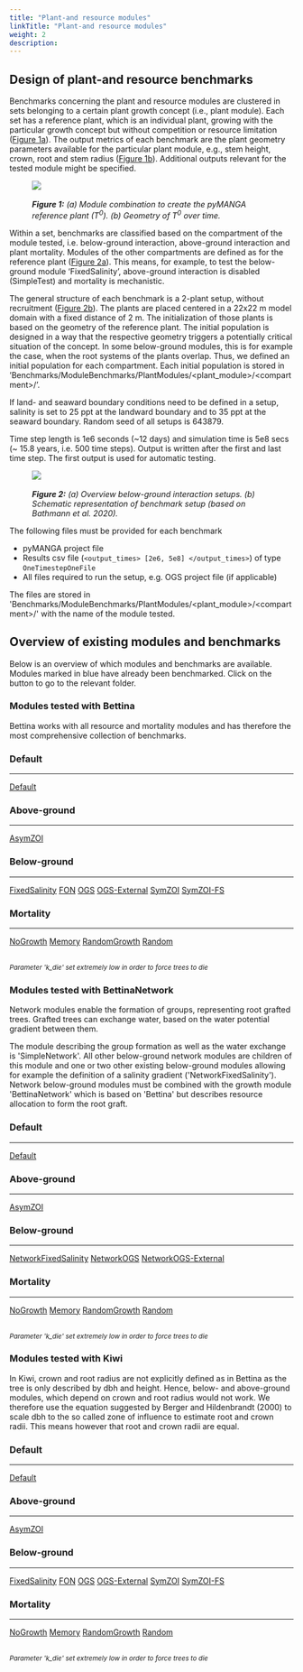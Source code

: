 ```yaml
---
title: "Plant-and resource modules"
linkTitle: "Plant-and resource modules"
weight: 2
description:
---
```


## Design of plant-and resource benchmarks

Benchmarks concerning the plant and resource modules are clustered in sets belonging to a certain plant growth concept (i.e., plant module).
Each set has a reference plant, which is an individual plant, growing with the particular growth concept but without competition or resource limitation (<a href="/docs/benchmarks/plant_resource_benchmarks/#Figure_1">Figure 1a</a>).
The output metrics of each benchmark are the plant geometry parameters available for the particular plant module, e.g., stem height, crown, root and stem radius (<a href="/docs/benchmarks/plant_resource_benchmarks/#Figure_1">Figure 1b</a>).
Additional outputs relevant for the tested module might be specified.

<figure class="alert">
    <img id="Figure_1" src="/pictures/benchmarks/reference_tree.jpg">
    <figcaption>
        <i><br><strong>Figure 1:</strong> (a) Module combination to create the pyMANGA reference plant (T<sup>0</sup>). (b) Geometry of T<sup>0</sup> over time.</i>
    </figcaption>
</figure>

Within a set, benchmarks are classified based on the compartment of the module tested, i.e. below-ground interaction, above-ground interaction and plant mortality. 
Modules of the other compartments are defined as for the reference plant  (<a href="/docs/benchmarks/plant_resource_benchmarks/#Figure_2">Figure 2a</a>). 
This means, for example, to test the below-ground module ‘FixedSalinity’, above-ground interaction is disabled (SimpleTest) and mortality is mechanistic.

The general structure of each benchmark is a 2-plant setup, without recruitment (<a href="/docs/benchmarks/plant_resource_benchmarks/#Figure_2">Figure 2b</a>).
The plants are placed centered in a 22x22 m model domain with a fixed distance of 2 m. 
The initialization of those plants is based on the geometry of the reference plant. 
The initial population is designed in a way that the respective geometry triggers a potentially critical situation of the concept. 
In some below-ground modules, this is for example the case, when the root systems of the plants overlap.
Thus, we defined an initial population for each compartment. 
Each initial population is stored in ’Benchmarks/ModuleBenchmarks/PlantModules/<plant_module>/\<compartment>/’.

If land- and seaward boundary conditions need to be defined in a setup, salinity is set to 25 ppt at the landward boundary and to 35 ppt at the seaward boundary. 
Random seed of all setups is 643879.


Time step length is 1e6 seconds (~12 days) and simulation time is 5e8 secs (~ 15.8 years, i.e. 500 time steps).
Output is written after the first and last time step. 
The first output is used for automatic testing.

<figure class="alert">
     <img id="Figure_2" src="/pictures/benchmarks/basic_setup.jpg">
     <figcaption>
        <i><br><strong>Figure 2:</strong> (a) Overview below-ground interaction setups. (b) Schematic representation of benchmark setup (based on Bathmann et al. 2020).</i>
     </figcaption>
</figure>

The following files must be provided for each benchmark
- pyMANGA project file
- Results csv file (`<output_times> [2e6, 5e8] </output_times>`) of type `OneTimestepOneFile`
- All files required to run the setup, e.g. OGS project file (if applicable)
 
The files are stored in 'Benchmarks/ModuleBenchmarks/PlantModules/<plant_module>/\<compartment>/' with the name of the module tested.

## Overview of existing modules and benchmarks

Below is an overview of which modules and benchmarks are available. 
Modules marked in blue have already been benchmarked. 
Click on the button to go to the relevant folder.

### Modules tested with Bettina

Bettina works with all resource and mortality modules and has therefore the most comprehensive collection of benchmarks.

<div class="container">
    <div class="border rounded p-3 mt-1">
        <h3>
            <span class="text-primary">Default</span>
        </h3>
        <hr>
        <a href="https://github.com/pymanga/pyMANGA/tree/master/Benchmarks/ModuleBenchmarks/PlantModules/Bettina/SimpleTest" target=”_blank”><span class="tag tag-active">Default</span></a>   
    </div>
</div>

<div class="container">
    <div class="border rounded p-3 mt-1">
        <h3>
            <span class="text-primary">Above-ground</span>
        </h3>
        <hr>
        <a href="https://github.com/pymanga/pyMANGA/tree/master/Benchmarks/ModuleBenchmarks/PlantModules/Bettina/Aboveground/SimpleAsymmetricZOI" target=”_blank”><span class="tag tag-active">AsymZOI</span></a>
    </div>
</div>

<div class="container">
    <div class="border rounded p-3 mt-1">
        <h3>
            <span class="text-primary">Below-ground</span>
        </h3>
        <hr>
        <div class="flex-row" style="gap:10px">
            <a href="https://github.com/pymanga/pyMANGA/tree/master/Benchmarks/ModuleBenchmarks/PlantModules/Bettina/Belowground/FixedSalinity" target=”_blank”><span class="tag tag-active">FixedSalinity</span></a>
            <a href="https://github.com/pymanga/pyMANGA/tree/master/Benchmarks/ModuleBenchmarks/PlantModules/Bettina/Belowground/FON" target=”_blank”><span class="tag tag-inactive">FON</span></a>
            <a href="https://github.com/pymanga/pyMANGA/tree/master/Benchmarks/ModuleBenchmarks/PlantModules/Bettina/Belowground/OGSLargeScale3D" target=”_blank”><span class="tag tag-active">OGS</span></a>
            <a href="https://github.com/pymanga/pyMANGA/tree/master/Benchmarks/ModuleBenchmarks/PlantModules/Bettina/Belowground/OGSLargeScale3D-External" target=”_blank”><span class="tag tag-inactive">OGS-External</span></a>
            <a href="https://github.com/pymanga/pyMANGA/tree/master/Benchmarks/ModuleBenchmarks/PlantModules/Bettina/Belowground/SymmetricZOI" target=”_blank”><span class="tag tag-active">SymZOI</span></a>
            <a href="https://github.com/pymanga/pyMANGA/tree/master/Benchmarks/ModuleBenchmarks/PlantModules/Bettina/Belowground/SZoiFixedSalinity" target=”_blank”><span class="tag tag-active">SymZOI-FS</span></a>
        </div>
    </div>
</div>      

<div class="container">
    <div class="border rounded p-3 mt-1">
        <h3>
            <span class="text-primary">Mortality</span>
        </h3>
        <hr>
        <a href="https://github.com/pymanga/pyMANGA/tree/master/Benchmarks/ModuleBenchmarks/PlantModules/Bettina/Mortality/NoGrowth" target=”_blank”><span class="tag tag-active">NoGrowth</span></a>
        <a href="https://github.com/pymanga/pyMANGA/tree/master/Benchmarks/ModuleBenchmarks/PlantModules/Bettina/Mortality/Memory" target=”_blank”><span class="tag tag-active">Memory</span></a>
        <a href="https://github.com/pymanga/pyMANGA/tree/master/Benchmarks/ModuleBenchmarks/PlantModules/Bettina/Mortality/RandomGrowth" target=”_blank”><span class="tag tag-active">RandomGrowth</span></a>
        <a href="https://github.com/pymanga/pyMANGA/tree/master/Benchmarks/ModuleBenchmarks/PlantModules/Bettina/Mortality/Random" target=”_blank”><span class="tag tag-active">Random</span></a>
        <br><br>
        <p style="margin-bottom: 0;"><small><i>Parameter 'k_die' set extremely low in order to force trees to die</i></small></p>
    </div>
</div>


### Modules tested with BettinaNetwork

Network modules enable the formation of groups, representing root grafted trees.
Grafted trees can exchange water, based on the water potential gradient between them.

The module describing the group formation as well as the water exchange is 'SimpleNetwork'.
All other below-ground network modules are children of this module and one or two other existing below-ground modules allowing for example the definition of a salinity gradient ('NetworkFixedSalinity').
Network below-ground modules must be combined with the growth module 'BettinaNetwork' which is based on 'Bettina' but describes resource allocation to form the root graft.

<div class="container">
    <div class="border rounded p-3 mt-1">
        <h3>
            <span class="text-primary">Default</span>
        </h3>
        <hr>
        <a href="https://github.com/pymanga/pyMANGA/tree/master/Benchmarks/ModuleBenchmarks/PlantModules/BettinaNetwork/Belowground/Network" target=”_blank”><span class="tag tag-active">Default</span></a>
    </div>
</div>

<div class="container">
    <div class="border rounded p-3 mt-1">
        <h3>
            <span class="text-primary">Above-ground</span>
        </h3>
        <hr>
        <a href="https://github.com/pymanga/pyMANGA/tree/master/Benchmarks/ModuleBenchmarks/BelowgroundCompetition/FixedSalinity" target=”_blank”><span class="tag tag-inactive">AsymZOI</span></a>
    </div>
</div>

<div class="container">
    <div class="border rounded p-3 mt-1">
        <h3>
            <span class="text-primary">Below-ground</span>
        </h3>
        <hr>
        <div class="flex-row" style="gap:10px">
            <a href="https://github.com/pymanga/pyMANGA/tree/master/Benchmarks/ModuleBenchmarks/PlantModules/BettinaNetwork/Belowground/NetworkFixedSalinity" target=”_blank”><span class="tag tag-active">NetworkFixedSalinity</span></a>
            <a href="https://github.com/pymanga/pyMANGA/tree/master/Benchmarks/ModuleBenchmarks/PlantModules/BettinaNetwork/Belowground/NetworkOGSLargeScale3D" target=”_blank”><span class="tag tag-active">NetworkOGS</span></a>
            <a href="https://github.com/pymanga/pyMANGA/tree/master/Benchmarks/ModuleBenchmarks/PlantModules/BettinaNetwork/Belowground/NetworkOGSLargeScale3D-External" target=”_blank”><span class="tag tag-inactive">NetworkOGS-External</span></a>
        </div>
    </div>
</div>      

<div class="container">
    <div class="border rounded p-3 mt-1">
        <h3>
            <span class="text-primary">Mortality</span>
        </h3>
        <hr>
        <a href="https://github.com/pymanga/pyMANGA/tree/master/Benchmarks/ModuleBenchmarks/PlantModules/BettinaNetwork/NoGrowth" target=”_blank”><span class="tag tag-inactive">NoGrowth</span></a>
        <a href="https://github.com/pymanga/pyMANGA/tree/master/Benchmarks/ModuleBenchmarks/PlantModules/BettinaNetwork/Memory" target=”_blank”><span class="tag tag-inactive">Memory</span></a>
        <a href="https://github.com/pymanga/pyMANGA/tree/master/Benchmarks/ModuleBenchmarks/PlantModules/BettinaNetwork/RandomGrowth" target=”_blank”><span class="tag tag-inactive">RandomGrowth</span></a>
        <a href="https://github.com/pymanga/pyMANGA/tree/master/Benchmarks/ModuleBenchmarks/PlantModules/BettinaNetwork/Random" target=”_blank”><span class="tag tag-inactive">Random</span></a>
        <br><br>
        <p style="margin-bottom: 0;"><small><i>Parameter 'k_die' set extremely low in order to force trees to die</i></small></p>
    </div>
</div>


### Modules tested with Kiwi

In Kiwi, crown and root radius are not explicitly defined as in Bettina as the tree is only described by dbh and height.
Hence, below- and above-ground modules, which depend on crown and root radius would not work.
We therefore use the equation suggested by Berger and Hildenbrandt (2000) to scale dbh to the so called zone of influence to estimate root and crown radii.
This means however that root and crown radii are equal.


<div class="container">
    <div class="border rounded p-3 mt-1">
        <h3>
            <span class="text-primary">Default</span>
        </h3>
        <hr>
        <a href="https://github.com/pymanga/pyMANGA/tree/master/Benchmarks/ModuleBenchmarks/PlantModules/SimpleKiwi/SimpleTest" target=”_blank”><span class="tag tag-active">Default</span></a>   
    </div>
</div>

<div class="container">
    <div class="border rounded p-3 mt-1">
        <h3>
            <span class="text-primary">Above-ground</span>
        </h3>
        <hr>
        <a href="https://github.com/pymanga/pyMANGA/tree/master/Benchmarks/ModuleBenchmarks/PlantModules/SimpleKiwi/Aboveground/SimpleAsymmetricZOI" target=”_blank”><span class="tag tag-active">AsymZOI</span></a>
    </div>
</div>

<div class="container">
    <div class="border rounded p-3 mt-1">
        <h3>
            <span class="text-primary">Below-ground</span>
        </h3>
        <hr>
        <div class="flex-row" style="gap:10px">
            <a href="https://github.com/pymanga/pyMANGA/tree/master/Benchmarks/ModuleBenchmarks/PlantModules/SimpleKiwi/Belowground/FixedSalinity" target=”_blank”><span class="tag tag-active">FixedSalinity</span></a>
            <a href="https://github.com/pymanga/pyMANGA/tree/master/Benchmarks/ModuleBenchmarks/BelowgroundCompetition/FixedSalinity" target=”_blank”><span class="tag tag-inactive">FON</span></a>
            <a href="https://github.com/pymanga/pyMANGA/tree/master/Benchmarks/ModuleBenchmarks/BelowgroundCompetition/FixedSalinity" target=”_blank”><span class="tag tag-inactive">OGS</span></a>
            <a href="https://github.com/pymanga/pyMANGA/tree/master/Benchmarks/ModuleBenchmarks/BelowgroundCompetition/FixedSalinity" target=”_blank”><span class="tag tag-inactive">OGS-External</span></a>
            <a href="https://github.com/pymanga/pyMANGA/tree/master/Benchmarks/ModuleBenchmarks/BelowgroundCompetition/FixedSalinity" target=”_blank”><span class="tag tag-inactive">SymZOI</span></a>
            <a href="https://github.com/pymanga/pyMANGA/tree/master/Benchmarks/ModuleBenchmarks/BelowgroundCompetition/FixedSalinity" target=”_blank”><span class="tag tag-inactive">SymZOI-FS</span></a>
        </div>
    </div>
</div>     

<div class="container">
    <div class="border rounded p-3 mt-1">
        <h3>
            <span class="text-primary">Mortality</span>
        </h3>
        <hr>
        <a href="https://github.com/pymanga/pyMANGA/tree/master/Benchmarks/ModuleBenchmarks/PlantModules/SimpleKiwi/Mortality/NoGrowth" target=”_blank”><span class="tag tag-active">NoGrowth</span></a>
        <a href="https://github.com/pymanga/pyMANGA/tree/master/Benchmarks/ModuleBenchmarks/PlantModules/SimpleKiwi/Mortality/Memory" target=”_blank”><span class="tag tag-active">Memory</span></a>
        <a href="https://github.com/pymanga/pyMANGA/tree/master/Benchmarks/ModuleBenchmarks/PlantModules/SimpleKiwi/Mortality/RandomGrowth" target=”_blank”><span class="tag tag-active">RandomGrowth</span></a>
        <a href="https://github.com/pymanga/pyMANGA/tree/master/Benchmarks/ModuleBenchmarks/PlantModules/SimpleKiwi/Mortality/Random" target=”_blank”><span class="tag tag-active">Random</span></a>
        <br><br>
        <p style="margin-bottom: 0;"><small><i>Parameter 'k_die' set extremely low in order to force trees to die</i></small></p>
    </div>
</div>


